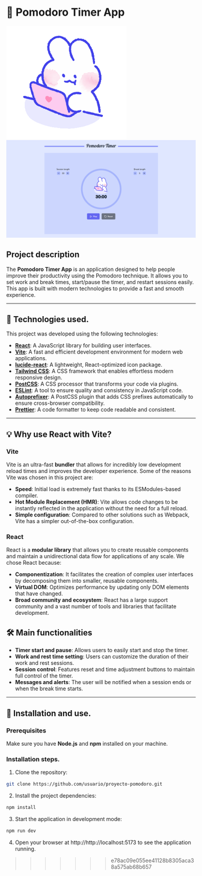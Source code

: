 # 📅 Pomodoro Timer App

![Pomodoro Timer](./src/assets/bunny-work.gif) ![Pomodoro Timer Screenshot](./public/pomodoro-timer.png)

## Project description

The **Pomodoro Timer App** is an application designed to help people improve their productivity using the Pomodoro technique. It allows you to set work and break times, start/pause the timer, and restart sessions easily. This app is built with modern technologies to provide a fast and smooth experience.

---

## 🚀 Technologies used.

This project was developed using the following technologies:

- **[React](https://reactjs.org/)**: A JavaScript library for building user interfaces.
- **[Vite](https://vitejs.dev/)**: A fast and efficient development environment for modern web applications.
- **[lucide-react](https://lucide.dev/)**: A lightweight, React-optimized icon package.
- **[Tailwind CSS](https://tailwindcss.com/)**: A CSS framework that enables effortless modern responsive design.
- **[PostCSS](https://postcss.org/)**: A CSS processor that transforms your code via plugins.
- **[ESLint](https://eslint.org/)**: A tool to ensure quality and consistency in JavaScript code.
- **[Autoprefixer](https://github.com/postcss/autoprefixer)**: A PostCSS plugin that adds CSS prefixes automatically to ensure cross-browser compatibility.
- **[Prettier](https://prettier.io/)**: A code formatter to keep code readable and consistent.

---

## 💡 Why use React with Vite?

### Vite

Vite is an ultra-fast **bundler** that allows for incredibly low development reload times and improves the developer experience. Some of the reasons Vite was chosen in this project are:

- **Speed**: Initial load is extremely fast thanks to its ESModules-based compiler.
- **Hot Module Replacement (HMR)**: Vite allows code changes to be instantly reflected in the application without the need for a full reload.
- **Simple configuration**: Compared to other solutions such as Webpack, Vite has a simpler out-of-the-box configuration.

### React

React is a **modular library** that allows you to create reusable components and maintain a unidirectional data flow for applications of any scale. We chose React because:

- **Componentization**: It facilitates the creation of complex user interfaces by decomposing them into smaller, reusable components.
- **Virtual DOM**: Optimizes performance by updating only DOM elements that have changed.
- **Broad community and ecosystem**: React has a large support community and a vast number of tools and libraries that facilitate development.


## 🛠️ Main functionalities

- **Timer start and pause**: Allows users to easily start and stop the timer.
- **Work and rest time setting**: Users can customize the duration of their work and rest sessions.
- **Session control**: Features reset and time adjustment buttons to maintain full control of the timer.
- **Messages and alerts**: The user will be notified when a session ends or when the break time starts.
---

## 🔧 Installation and use.

### Prerequisites

Make sure you have **Node.js** and **npm** installed on your machine.

### Installation steps.

1. Clone the repository:

```bash
git clone https://github.com/usuario/proyecto-pomodoro.git
```

2. Install the project dependencies:

```bash
npm install
```

3. Start the application in development mode:

```bash
npm run dev
```

4. Open your browser at http://http://localhost:5173 to see the application running.

>>>>>>> e78ac09e055ee41128b8305aca38a575ab68b657
